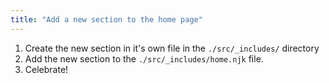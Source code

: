 ```yaml
---
title: "Add a new section to the home page"
---
```


1.  Create the new section in it's own file in the `./src/_includes/` directory
2.  Add the new section to the `./src/_includes/home.njk` file.
3.  Celebrate!